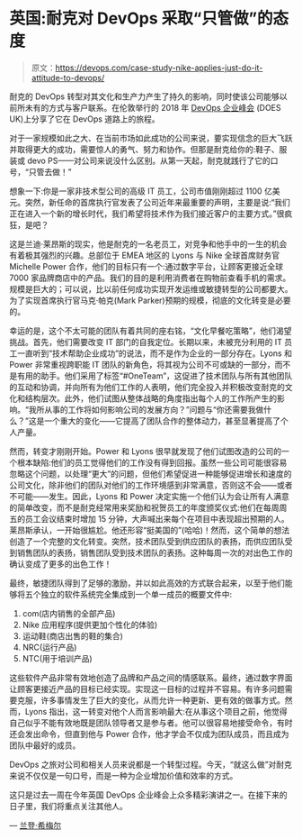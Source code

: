 # 英国:耐克对 DevOps 采取“只管做”的态度

> 原文：<https://devops.com/case-study-nike-applies-just-do-it-attitude-to-devops/>

耐克的 DevOps 转型对其文化和生产力产生了持久的影响，同时使该公司能够以前所未有的方式与客户联系。在伦敦举行的 2018 年 [DevOps 企业峰会](https://events.itrevolution.com/eur/) (DOES UK)上分享了它在 DevOps 道路上的旅程。

对于一家规模如此之大、在当前市场如此成功的公司来说，要实现信念的巨大飞跃并取得更大的成功，需要惊人的勇气、努力和协作。但那是耐克给你的:鞋子、服装或 devo PS——对公司来说没什么区别。从第一天起，耐克就践行了它的口号，“只管去做！”

想象一下:你是一家非技术型公司的高级 IT 员工，公司市值刚刚超过 1100 亿美元。突然，新任命的首席执行官发表了公司近年来最重要的声明，主要是说:“我们正在进入一个新的增长时代，我们希望将技术作为我们接近客户的主要方式。”很疯狂，是吧？

这是兰迪·莱昂斯的现实，他是耐克的一名老员工，对竞争和他手中的一生的机会有着极其强烈的兴趣。总部位于 EMEA 地区的 Lyons 与 Nike 全球首席财务官 Michelle Power 合作，他们的目标只有一个:通过数字平台，让顾客更接近全球 7000 家品牌商店中的产品。我们的目的是利用消费者在购物前查看手机的需求。规模是巨大的；可以说，比以前任何成功实现开发运维或敏捷转型的公司都要大。为了实现首席执行官马克·帕克(Mark Parker)预期的规模，彻底的文化转变是必要的。

幸运的是，这个不太可能的团队有着共同的座右铭，“文化早餐吃策略”，他们渴望挑战。首先，他们需要改变 IT 部门的自我定位。长期以来，未被充分利用的 IT 员工一直听到“技术帮助企业成功”的说法，而不是作为企业的一部分存在。Lyons 和 Power 非常重视跨职能 IT 团队的新角色，将其视为公司不可或缺的一部分，而不是有用的助手。他们采用了标签“#OneTeam”，这促进了技术团队与所有其他团队的互动和协调，并向所有为他们工作的人表明，他们完全投入并积极改变耐克的文化和结构层次。此外，他们试图从整体战略的角度指出每个人的工作所产生的影响。“我所从事的工作将如何影响公司的发展方向？”问题与“你还需要我做什么？”这是一个重大的变化——它提高了团队合作的整体动力，甚至显著提高了个人产量。

然而，转变才刚刚开始。Power 和 Lyons 很早就发现了他们试图改造的公司的一个根本缺陷:他们的员工觉得他们的工作没有得到回报。虽然一些公司可能很容易忽略这个问题，以处理“更大”的问题，但他们希望促进一种能够促进增长和速度的公司文化，除非他们的团队对他们的工作环境感到非常满意，否则这不会——或者不可能——发生。因此，Lyons 和 Power 决定实施一个他们认为会让所有人满意的简单改变，而不是耐克经常用来奖励和祝贺员工的年度颁奖仪式:他们在每周周五的员工会议结束时增加 15 分钟，大声喊出来每个在项目中表现超出预期的人。莱昂斯承认，一开始很尴尬。他还形容“挺美国的”(哈哈)！然而，这个简单的想法创造了一个完整的文化转变。突然，技术团队受到供应团队的表扬，而供应团队受到销售团队的表扬，销售团队受到技术团队的表扬。这种每周一次的对出色工作的确认变成了更多的出色工作！

最终，敏捷团队得到了足够的激励，并以如此高效的方式联合起来，以至于他们能够将五个独立的软件系统完全集成到一个单一成员的概要文件中:

1.  com(店内销售的全部产品)
2.  Nike 应用程序(提供更加个性化的体验)
3.  运动鞋(商店出售的鞋的集合)
4.  NRC(运行产品)
5.  NTC(用于培训产品)

这些软件产品非常有效地创造了品牌和产品之间的情感联系。最终，通过数字界面让顾客更接近产品的目标已经实现。实现这一目标的过程并不容易。有许多问题需要克服，许多事情发生了巨大的变化，从而允许一种更新、更有效的做事方式。然而，Lyons 指出，这一转变对他个人而言影响最大:在从事这个项目之前，他觉得自己似乎不能有效地既是团队领导者又是参与者。他可以很容易地接受命令，有时还会发出命令，但直到他与 Power 合作，他才学会不仅成为团队成员，而且成为团队中最好的成员。

DevOps 之旅对公司和相关人员来说都是一个转型过程。今天，“就这么做”对耐克来说不仅仅是一句口号，而是一种为企业增加价值和效率的方式。

这只是过去一周在今年英国 DevOps 企业峰会上众多精彩演讲之一。在接下来的日子里，我们将重点关注其他人。

— [兰登·希梅尔](https://devops.com/author/landonnshimel/)
